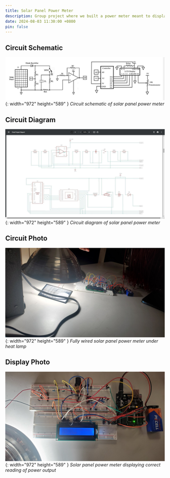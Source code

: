 ```yaml
---
title: Solar Panel Power Meter
description: Group project where we built a power meter meant to display the electrical parameters of a solar panel
date: 2024-08-03 11:30:00 +0800
pin: false
---
```


## Circuit Schematic

![Desktop View](/assets/img/PanelPower/CircuitSchematic.png){: width="972" height="589" }
_Circuit schematic of solar panel power meter_

## Circuit Diagram

![Desktop View](/assets/img/PanelPower/CircuitDiagram.png){: width="972" height="589" }
_Circuit diagram of solar panel power meter_

## Circuit Photo

![Desktop View](/assets/img/PanelPower/SolarPanel.jpg){: width="972" height="589" }
_Fully wired solar panel power meter under heat lamp_

## Display Photo

![Desktop View](/assets/img/PanelPower/PowerMeter.jpg){: width="972" height="589" }
_Solar panel power meter displaying correct reading of power output_
